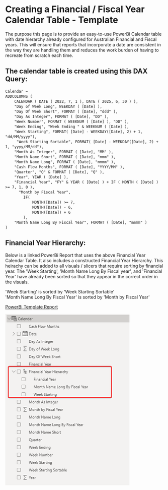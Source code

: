 # Creating a Financial / Fiscal Year Calendar Table - Template

The purpose this page is to provide an easy-to-use PowerBi Calendar table with date hierarchy already configured for Australian Financial and Fiscal years. This will ensure that reports that incorporate a date are consistent in the way they are handling them and reduces the work burden of having to recreate from scratch each time.

## The calendar table is created using this DAX Query:

```DAX
Calendar =
ADDCOLUMNS (
    CALENDAR ( DATE ( 2022, 7, 1 ), DATE ( 2025, 6, 30 ) ),
    "Day of Week Long", WEEKDAY ( [Date] ),
    "Day Of Week Short", FORMAT ( [Date], "ddd" ),
    "Day As Integer", FORMAT ( [Date], "DD" ),
    "Week Number", FORMAT ( WEEKNUM ( [Date] ), "DD" ),
    "Week Ending", "Week Ending " & WEEKNUM ( [Date] ),
    "Week Starting", FORMAT( [Date] - WEEKDAY([Date], 2) + 1, "dd/MM/yyyy"),
     "Week Starting Sortable", FORMAT( [Date] - WEEKDAY([Date], 2) + 1, "yyyy/MM/dd"),
    "Month As Integer", FORMAT ( [Date], "MM" ),
    "Month Name Short", FORMAT ( [Date], "mmm" ),
    "Month Name Long", FORMAT ( [Date], "mmmm" ),
    "Cash Flow Months", FORMAT ( [Date], "YYYY/MM" ),
    "Quarter", "Q" & FORMAT ( [Date], "Q" ),
    "Year", YEAR ( [Date] ),
    "Financial Year", "FY" & YEAR ( [Date] ) + IF ( MONTH ( [Date] ) >= 7, 1, 0 ),
      "Month by Fiscal Year",
        IF(
            MONTH([Date]) >= 7,
            MONTH([Date]) - 6,
            MONTH([Date]) + 6
        ),
    "Month Name Long By Fiscal Year", FORMAT ( [Date], "mmmm" )
)
```

## Financial Year Hierarchy:  
Below is a linked PowerBi Report that uses the above Financial Year Calendar Table. It also includes a constructed Financial Year Hierarchy. This heirachy can be added to all visuals / slicers that require sorting by financial year. The 'Week Starting', 'Month Name Long By Fiscal year', and 'Financial Year' have already been sorted so that they appear in the correct order in the visuals.  
  
'Week Starting' is sorted by 'Week Starting Sortable'  
'Month Name Long By Fiscal Year' is sorted by 'Month by Fiscal Year'  
  
[PowerBi Template Report](https://rapidplatform-my.sharepoint.com/:u:/g/personal/tristanvdb_rapidplatform_com_au/EVsIEM_LjrVAowpYX6YqjXYBv7qvIGDLAH8Z-sBaXI2l5Q?e=SKkHtl)

![image-1691966770139.png](./downloaded_image_1705285236136.png)
